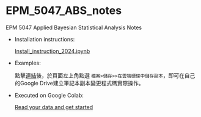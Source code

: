 # EPM_5047_ABS_notes
EPM 5047 Applied Bayesian Statistical Analysis Notes


- Installation instructions:
    
  [Install_instruction_2024.ipynb](https://github.com/yvminyni/EPM_5047_ABS_notes/blob/main/Install_instruction_2024_0723.ipynb)

- Examples:

  點擊[連結](https://colab.research.google.com/drive/1opFXvCPnOgRyTcNZE3arbTwRlcGoW5WI?usp=sharing)後，於頁面左上角點選 `檔案>儲存>>在雲端硬碟中儲存副本`，即可在自己的Google Drive建立筆記本副本變更程式碼實際操作。

- Executed on Google Colab:

   [Read your data and get started](https://colab.research.google.com/drive/1Mhs_c9DBNYwtHE2cjfzd92YCnBSCgWP-?usp=sharing)
